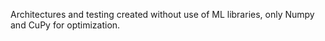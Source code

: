 Architectures and testing created without use of ML libraries, only Numpy and CuPy for optimization.